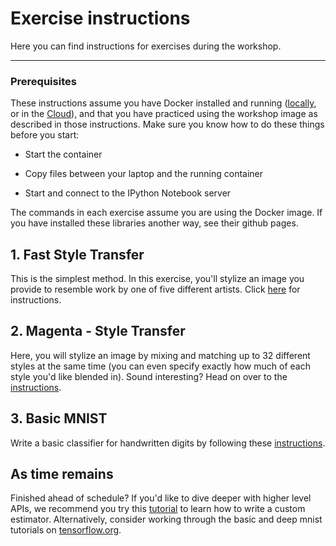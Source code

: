 # Exercise instructions
Here you can find instructions for exercises during the workshop.

---

### Prerequisites
These instructions assume you have Docker installed and running ([locally](install-local.md), or in the [Cloud](install-cloud.md)), and that you have practiced using the workshop image as described in those instructions. Make sure you know how to do these things before you start:

* Start the container

* Copy files between your laptop and the running container

* Start and connect to the IPython Notebook server

The commands in each exercise assume you are using the Docker image. If you have installed these libraries another way, see their github pages.

## 1. Fast Style Transfer
This is the simplest method. In this exercise, you'll stylize an image you provide to resemble work by one of five different artists. Click [here](fast-style-transfer.md) for instructions.

## 2. Magenta - Style Transfer
Here, you will stylize an image by mixing and matching up to 32 different styles at the same time (you can even specify exactly how much of each style you'd like blended in). Sound interesting? Head on over to the [instructions](magenta-style-transfer.md).

## 3. Basic MNIST
Write a basic classifier for handwritten digits by following these [instructions](basic_mnist.md).

## As time remains
Finished ahead of schedule? If you'd like to dive deeper with higher level APIs, we recommend you try this [tutorial](https://www.tensorflow.org/extend/estimators) to learn how to write a custom estimator. Alternatively, consider working through the basic and deep mnist tutorials on [tensorflow.org](https://www.tensorflow.org).